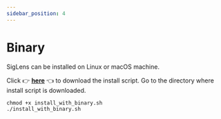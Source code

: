 ```yaml
---
sidebar_position: 4
---
```


# Binary 
SigLens can be installed on Linux or macOS machine. 

Click 👉 <a href="https://github.com/siglens/siglens/releases/latest/download/install_with_binary.sh" download>**here**</a> 👈 to download the install script.
Go to the directory where install script is downloaded.

```
chmod +x install_with_binary.sh
./install_with_binary.sh
```